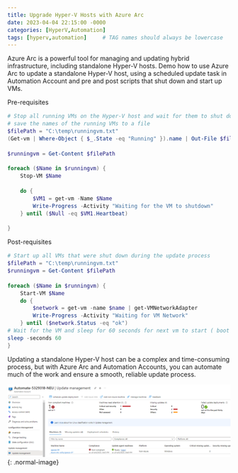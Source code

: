 ```yaml
---
title: Upgrade Hyper-V Hosts with Azure Arc
date: 2023-04-04 22:15:00 -0000
categories: [HyperV,Automation]
tags: [hyperv,automation]     # TAG names should always be lowercase
---
```


Azure Arc is a powerful tool for managing and updating hybrid infrastructure, including standalone Hyper-V hosts. Demo how to use Azure Arc to update a standalone Hyper-V host, using a scheduled update task in Automation Account and pre and post scripts that shut down and start up VMs.

Pre-requisites

```powershell
# Stop all running VMs on the Hyper-V host and wait for them to shut down
# save the names of the running VMs to a file
$filePath = "C:\temp\runningvm.txt"
(Get-vm | Where-Object { $_.State -eq "Running" }).name | Out-File $filePath

$runningvm = Get-Content $filePath

foreach ($Name in $runningvm) {
    Stop-VM $Name

    do {
        $VM1 = get-vm -Name $Name
        Write-Progress -Activity "Waiting for the VM to shutdown" 
    } until ($Null -eq $VM1.Heartbeat)

}
```

Post-requisites

```powershell
# Start up all VMs that were shut down during the update process
$filePath = "C:\temp\runningvm.txt"
$runningvm = Get-Content $filePath

foreach ($Name in $runningvm) {
    Start-VM $Name
    do {
        $network = get-vm -name $name | get-VMNetworkAdapter
        Write-Progress -Activity "Waiting for VM Network" 
    } until ($network.Status -eq "ok") 
# Wait for the VM and sleep for 60 seconds for next vm to start ( boot storm if all VMs are started at once)
sleep -seconds 60
}
```

Updating a standalone Hyper-V host can be a complex and time-consuming process, but with Azure Arc and Automation Accounts, you can automate much of the work and ensure a smooth, reliable update process.

![Desktop View](/assets/img/blog/before.png){: .normal-image}
